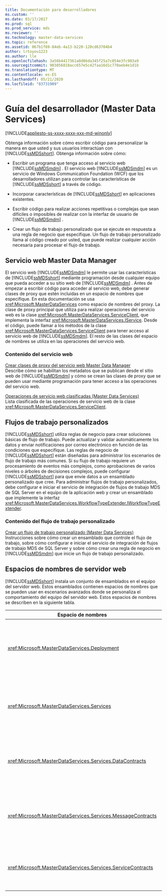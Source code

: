 ```yaml
---
title: Documentación para desarrolladores
ms.custom: ''
ms.date: 03/17/2017
ms.prod: sql
ms.prod_service: mds
ms.reviewer: ''
ms.technology: master-data-services
ms.topic: reference
ms.assetid: 067b1f69-84eb-4a13-b220-120cd63704b4
author: lrtoyou1223
ms.author: lle
ms.openlocfilehash: 3a56b4417361a0d86da345f25a7c054e3fc903a9
ms.sourcegitcommit: 903856818acc657e5c42faa16d1c770aeb4e1d1b
ms.translationtype: MT
ms.contentlocale: es-ES
ms.lasthandoff: 05/21/2020
ms.locfileid: "83731909"
---
```

# <a name="master-data-services-developer-documentation"></a>Guía del desarrollador (Master Data Services)

[!INCLUDE[appliesto-ss-xxxx-xxxx-xxx-md-winonly](../../includes/appliesto-ss-xxxx-xxxx-xxx-md-winonly.md)]

  Obtenga información sobre cómo escribir código para personalizar la manera en que usted y sus usuarios interactúan con [!INCLUDE[ssMDSshort](../../includes/ssmdsshort-md.md)]. Obtenga información sobre cómo:  
  
-   Escribir un programa que tenga acceso al servicio web [!INCLUDE[ssMDSmdm](../../includes/ssmdsmdm-md.md)] . El servicio web [!INCLUDE[ssMDSmdm](../../includes/ssmdsmdm-md.md)] es un servicio de Windows Communication Foundation (WCF) que los desarrolladores utilizan para controlar las características de [!INCLUDE[ssMDSshort](../../includes/ssmdsshort-md.md)] a través de código.  
  
-   Incorporar características de [!INCLUDE[ssMDSshort](../../includes/ssmdsshort-md.md)] en aplicaciones existentes.  
  
-   Escribir código para realizar acciones repetitivas o complejas que sean difíciles o imposibles de realizar con la interfaz de usuario de [!INCLUDE[ssMDSmdm](../../includes/ssmdsmdm-md.md)] .  
  
-   Crear un flujo de trabajo personalizado que se ejecute en respuesta a una regla de negocio que especifique. Un flujo de trabajo personalizado llama al código creado por usted, que puede realizar cualquier acción necesaria para procesar el flujo de trabajo.  
  
## <a name="master-data-manager-web-service"></a>Servicio web Master Data Manager  
 El servicio web [!INCLUDE[ssMDSmdm](../../includes/ssmdsmdm-md.md)] le permite usar las características de [!INCLUDE[ssMDSshort](../../includes/ssmdsshort-md.md)] mediante programación desde cualquier equipo que pueda acceder a su sitio web de [!INCLUDE[ssMDSmdm](../../includes/ssmdsmdm-md.md)] . Antes de empezar a escribir código para acceder al servicio web, debe generar clases de proxy que estén incluidas en un espacio de nombres que especifique. En esta documentación se usa <xref:Microsoft.MasterDataServices> como espacio de nombres del proxy. La clase de proxy principal que utiliza para realizar operaciones del servicio web es la clase <xref:Microsoft.MasterDataServices.ServiceClient>, que implementa la interfaz <xref:Microsoft.MasterDataServices.IService>. Desde el código, puede llamar a los métodos de la clase <xref:Microsoft.MasterDataServices.ServiceClient> para tener acceso al servicio web de [!INCLUDE[ssMDSmdm](../../includes/ssmdsmdm-md.md)]. El resto de las clases del espacio de nombres se utiliza en las operaciones del servicio web.  
  
### <a name="web-service-content"></a>Contenido del servicio web  
 [Crear clases de proxy del servicio web Master Data Manager](../../master-data-services/develop/create-master-data-manager-web-service-proxy-classes.md)  
 Describe cómo se habilitan los metadatos que se publican desde el sitio web de [!INCLUDE[ssMDSmdm](../../includes/ssmdsmdm-md.md)] y cómo se crean las clases de proxy que se pueden usar mediante programación para tener acceso a las operaciones del servicio web.  
  
 [Operaciones de servicio web clasificadas &#40;Master Data Services&#41;](../../master-data-services/develop/categorized-web-service-operations-master-data-services.md)  
 Lista clasificada de las operaciones de servicio web de la clase <xref:Microsoft.MasterDataServices.ServiceClient>.  
  
## <a name="custom-workflows"></a>Flujos de trabajo personalizados  
 [!INCLUDE[ssMDSshort](../../includes/ssmdsshort-md.md)] utiliza reglas de negocio para crear soluciones básicas de flujo de trabajo. Puede actualizar y validar automáticamente los datos y enviar notificaciones por correo electrónico en función de las condiciones que especifique. Las reglas de negocio de [!INCLUDE[ssMDSshort](../../includes/ssmdsshort-md.md)] están diseñadas para administrar los escenarios de flujo de trabajo más comunes. Si su flujo de trabajo requiere un procesamiento de eventos más complejos, como aprobaciones de varios niveles o árboles de decisiones complejos, puede configurar [!INCLUDE[ssMDSshort](../../includes/ssmdsshort-md.md)] para que envíe datos a un ensamblado personalizado que cree. Para administrar flujos de trabajo personalizados, debe configurar e iniciar el servicio de integración de flujos de trabajo MDS de SQL Server en el equipo de la aplicación web y crear un ensamblado que implemente la interfaz <xref:Microsoft.MasterDataServices.WorkflowTypeExtender.IWorkflowTypeExtender>.  
  
### <a name="custom-workflow-content"></a>Contenido del flujo de trabajo personalizado  
 [Crear un flujo de trabajo personalizado &#40;Master Data Services&#41;](../../master-data-services/develop/create-a-custom-workflow-master-data-services.md)  
 Instrucciones sobre cómo crear un ensamblado que controle el flujo de trabajo, sobre cómo configurar e iniciar el servicio de integración de flujos de trabajo MDS de SQL Server y sobre cómo crear una regla de negocio en [!INCLUDE[ssMDSmdm](../../includes/ssmdsmdm-md.md)] que inicie un flujo de trabajo personalizado.  
  
## <a name="web-server-namespaces"></a>Espacios de nombres de servidor web  
 [!INCLUDE[ssMDSshort](../../includes/ssmdsshort-md.md)] instala un conjunto de ensamblados en el equipo del servidor web. Estos ensamblados contienen espacios de nombres que se pueden usar en escenarios avanzados donde se personaliza el comportamiento del equipo del servidor web. Estos espacios de nombres se describen en la siguiente tabla.  
  
|Espacio de nombres|Descripción|  
|---------------|-----------------|  
|<xref:Microsoft.MasterDataServices.Deployment>|Contiene clases que se pueden utilizar para crear un paquete de implementación de un modelo e implementar un paquete en una base de datos de [!INCLUDE[ssMDSshort](../../includes/ssmdsshort-md.md)] .|  
|<xref:Microsoft.MasterDataServices.Services>|Contiene una clase que recibe y procesa las operaciones del servicio web realizadas en el equipo del servidor web con la aplicación web de [!INCLUDE[ssMDSmdm](../../includes/ssmdsmdm-md.md)] .|  
|<xref:Microsoft.MasterDataServices.Services.DataContracts>|Contiene clases que definen cómo se pasan los datos del equipo cliente al equipo del servidor web a través de la aplicación web de [!INCLUDE[ssMDSmdm](../../includes/ssmdsmdm-md.md)] .|  
|<xref:Microsoft.MasterDataServices.Services.MessageContracts>|Contiene clases que definen cómo se pasan las solicitudes y respuestas del equipo cliente al equipo del servidor web a través de la aplicación web de [!INCLUDE[ssMDSmdm](../../includes/ssmdsmdm-md.md)] .|  
|<xref:Microsoft.MasterDataServices.Services.ServiceContracts>|Contiene la interfaz que define las operaciones que se pueden llamar a través del servicio web de [!INCLUDE[ssMDSmdm](../../includes/ssmdsmdm-md.md)] .|  
  
  
